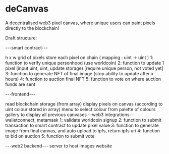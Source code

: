 # deCanvas
A decentralised web3 pixel canvas, where unique users can paint pixels directly to the blockchain!

Draft structure:

---smart contract---

h x w grid of pixels
store each pixel on chain ( mapping : uint -> uint ) 
1: function to verify unique personhood (use worldcoin)
2: function to update 1 pixel (input uint, uint, update storage) [require unique person, not voted yet]
3: function to generate NFT of final image (stop ability to update after x hours)
4: function to auction final NFT
5: function to vote on where auction funds are sent

---frontend---

read blockchain storage (from array)
display pixels on canvas (according to uint colour stored in array)
menu to select colour from palette of colours
gallery to display all previous canvases
--web3 integrations--
walletconnect, metamask
1: validate worldcoin signup
2: function to submit transaction to smart contract to update pixel value 
3: function to generate image from final canvas, and auto upload to ipfs, return ipfs uri
4: function to bid on auction
5: function to submit vote


---web2 backend---
server to host images
website
